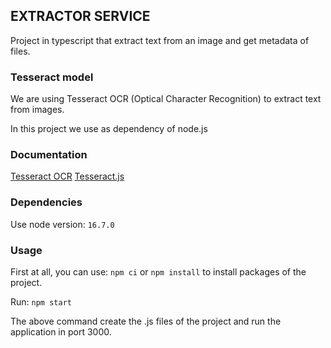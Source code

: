 ## EXTRACTOR SERVICE

Project in typescript that extract text from an image and get metadata of files.

### Tesseract model

We are using Tesseract OCR (Optical Character Recognition) to extract text from images.

In this project we use as dependency of node.js

### Documentation

[Tesseract OCR](https://github.com/tesseract-ocr/tessdoc#tesseract-user-manual)
[Tesseract.js](https://github.com/naptha/tesseract.js)

### Dependencies

Use node version: `16.7.0`

### Usage

First at all, you can use: `npm ci` or `npm install` to install packages of the project.

Run:
`npm start`

The above command create the .js files of the project and run the application in port 3000.